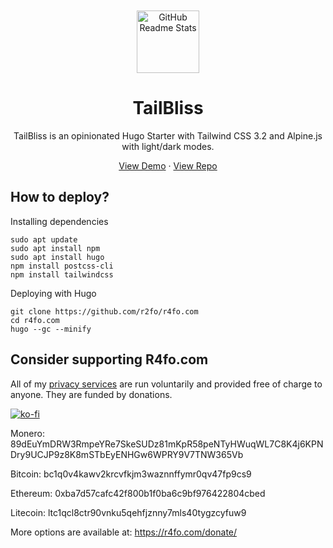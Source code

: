 <p align="center" style="padding-top:20px">
 <img width="100px" src="https://raw.githubusercontent.com/nusserstudios/tailbliss/main/images/logo-tailbliss-round.svg" align="center" alt="GitHub Readme Stats" />
 <h1 align="center">TailBliss</h1>
 <p align="center">TailBliss is an opinionated Hugo Starter with Tailwind CSS 3.2 and Alpine.js with light/dark modes.</p>
</p>

  <p align="center">
    <a href="https://tailbliss.netlify.app/">View Demo</a>
    ·
    <a href="https://github.com/nusserstudios/tailbliss/">View Repo</a>
  </p>
</p>

## How to deploy?
Installing dependencies

```
sudo apt update
sudo apt install npm
sudo apt install hugo
npm install postcss-cli
npm install tailwindcss
```
Deploying with Hugo

```
git clone https://github.com/r2fo/r4fo.com
cd r4fo.com
hugo --gc --minify
```

## Consider supporting R4fo.com
All of my [privacy services](https://r4fo.com/services) are run voluntarily and provided free of charge to anyone. They are funded by donations.

[![ko-fi](https://ko-fi.com/img/githubbutton_sm.svg)](https://ko-fi.com/S6S0RIUXU) <br>

Monero: 89dEuYmDRW3RmpeYRe7SkeSUDz81mKpR58peNTyHWuqWL7C8K4j6KPNDry9UCJP9z8K8mSTbEyENHGw6WPRY9V7TNW365Vb <br>

Bitcoin: bc1q0v4kawv2krcvfkjm3waznnffymr0qv47fp9cs9 <br>

Ethereum: 0xba7d57cafc42f800b1f0ba6c9bf976422804cbed <br>

Litecoin: ltc1qcl8ctr90vnku5qehfjznny7mls40tygzcyfuw9 <br>

More options are available at: https://r4fo.com/donate/
